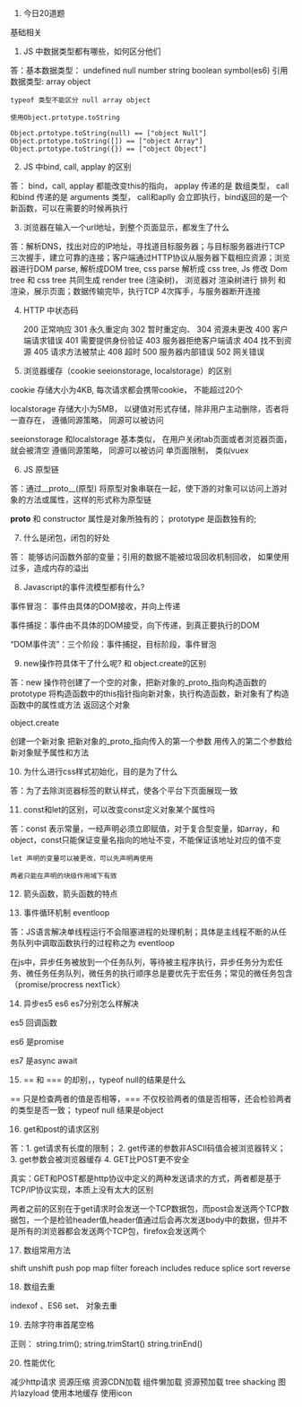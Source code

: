 1. 今日20道题

基础相关

1. JS 中数据类型都有哪些，如何区分他们

答：基本数据类型： undefined null number string boolean symbol(es6)
    引用数据类型:  array object

    typeof 类型不能区分 null array object

    使用Object.prtotype.toString

    Object.prtotype.toString(null) == ["object Null"]
    Object.prtotype.toString([]) == ["object Array"]
    Object.prtotype.toString({}) == ["object Object"]

2. JS 中bind, call, applay 的区别

答： bind，call, applay 都能改变this的指向， applay 传递的是 数组类型， call和bind 传递的是 arguments 类型， call和aplly 会立即执行，bind返回的是一个新函数，可以在需要的时候再执行

3. 浏览器在输入一个url地址，到整个页面显示，都发生了什么

答：解析DNS，找出对应的IP地址，寻找道目标服务器；与目标服务器进行TCP三次握手，建立可靠的连接；客户端通过HTTP协议从服务器下载相应资源；浏览器进行DOM parse, 解析成DOM tree, css parse 解析成 css tree, Js 修改 Dom tree 和 css tree 共同生成 render tree (渲染树)， 浏览器对 渲染树进行 排列 和 渲染，展示页面；数据传输完毕，执行TCP 4次挥手，与服务器断开连接

4. HTTP 中状态码

   200 正常响应
   301 永久重定向
   302 暂时重定向、
   304 资源未更改
   400 客户端请求错误
   401 需要提供身份验证
   403 服务器拒绝客户端请求
   404 找不到资源
   405 请求方法被禁止
   408 超时
   500 服务器内部错误
   502 网关错误

5. 浏览器缓存（cookie seeionstorage, localstorage）的区别

cookie 存储大小为4KB, 每次请求都会携带cookie， 不能超过20个

localstorage 存储大小为5MB， 以键值对形式存储，除非用户主动删除，否者将一直存在， 遵循同源策略， 同源可以被访问

seeionstorage 和localstorage 基本类似， 在用户关闭tab页面或者浏览器页面，就会被清空 遵循同源策略， 同源可以被访问 单页面限制， 类似vuex

6. JS 原型链

答：通过__proto__(原型) 将原型对象串联在一起，使下游的对象可以访问上游对象的方法或属性，这样的形式称为原型链

__proto__ 和 constructor 属性是对象所独有的； prototype 是函数独有的;

7. 什么是闭包，闭包的好处

答： 能够访问函数外部的变量；引用的数据不能被垃圾回收机制回收， 如果使用过多，造成内存的溢出

8. Javascript的事件流模型都有什么?

事件冒泡： 事件由具体的DOM接收，并向上传递

事件捕捉：事件由不具体的DOM接受，向下传递，到真正要执行的DOM

“DOM事件流”：三个阶段：事件捕捉，目标阶段，事件冒泡

9. new操作符具体干了什么呢? 和 object.create的区别

答：new 操作符创建了一个空的对象，把新对象的_proto_指向构造函数的prototype
   将构造函数中的this指针指向新对象，执行构造函数，新对象有了构造函数中的属性或方法
   返回这个对象

  object.create

  创建一个新对象
  把新对象的_proto_指向传入的第一个参数
  用传入的第二个参数给新对象赋予属性和方法

10. 为什么进行css样式初始化，目的是为了什么

答：为了去除浏览器标签的默认样式，使各个平台下页面展现一致

11. const和let的区别，可以改变const定义对象某个属性吗

答：const 表示常量，一经声明必须立即赋值，对于复合型变量，如array，和 object，const只能保证变量名指向的地址不变，不能保证该地址对应的值不变
    
    let 声明的变量可以被更改，可以先声明再使用

    两者只能在声明的块级作用域下有效

12. 箭头函数，箭头函数的特点

13. 事件循环机制 eventloop

答：JS语言解决单线程运行不会阻塞进程的处理机制；具体是主线程不断的从任务队列中调取函数执行的过程称之为 eventloop

在js中，异步任务被放到一个任务队列，等待被主程序执行，异步任务分为宏任务、微任务任务队列，微任务的执行顺序总是要优先于宏任务；常见的微任务包含（promise/procress nextTick）

14. 异步es5 es6 es7分别怎么样解决

es5 回调函数

es6 是promise

es7 是async await

15. == 和 === 的却别，，typeof null的结果是什么

== 只是检查两者的值是否相等，=== 不仅校验两者的值是否相等，还会检验两者的类型是否一致； typeof null 结果是object

16. get和post的请求区别

答：1. get请求有长度的限制；
    2. get传递的参数非ASCII码值会被浏览器转义；
    3. get参数会被浏览器缓存
    4. GET比POST更不安全
  
  真实：GET和POST都是http协议中定义的两种发送请求的方式，两者都是基于TCP/IP协议实现，本质上没有太大的区别

两者之前的区别在于get请求时会发送一个TCP数据包，而post会发送两个TCP数据包，一个是检验header值,header值通过后会再次发送body中的数据，但并不是所有的浏览器都会发送两个TCP包，firefox会发送两个

17. 数组常用方法

shift unshift push pop map filter foreach includes reduce splice sort reverse

18. 数组去重

indexof 、ES6 set、 对象去重

19. 去除字符串首尾空格

正则： string.trim(); string.trimStart() string.trinEnd()

20. 性能优化

减少http请求
资源压缩
资源CDN加载
组件懒加载
资源预加载
tree shacking
图片lazyload
使用本地缓存
使用icon